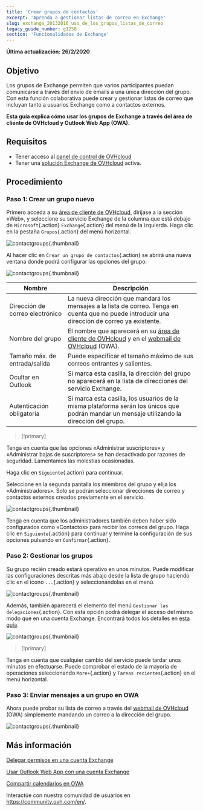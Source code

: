 ```yaml
---
title: 'Crear grupos de contactos'
excerpt: 'Aprenda a gestionar listas de correo en Exchange'
slug: exchange_20132016_uso_de_los_grupos_listas_de_correo
legacy_guide_number: g1258
section: 'Funcionalidades de Exchange'
---
```


**Última actualización: 26/2/2020**

## Objetivo

Los grupos de Exchange permiten que varios participantes puedan comunicarse a través del envío de emails a una única dirección del grupo. Con esta función colaborativa puede crear y gestionar listas de correo que incluyan tanto a usuarios Exchange como a contactos externos.

**Esta guía explica cómo usar los grupos de Exchange a través del área de cliente de OVHcloud y Outlook Web App (OWA).**


## Requisitos

- Tener acceso al [panel de control de OVHcloud](https://www.ovh.com/auth/?action=gotomanager)
- Tener una [solución Exchange de OVHcloud](https://www.ovh.es/emails/hosted-exchange/) activa.


## Procedimiento

### Paso 1: Crear un grupo nuevo

Primero acceda a su [área de cliente de OVHcloud](https://www.ovh.com/auth/?action=gotomanager), diríjase a la sección «Web», y seleccione su servicio Exchange de la columna que está debajo de `Microsoft`{.action} `Exchange`{.action} del menú de la izquierda. Haga clic en la pestaña `Grupos`{.action} del menú horizontal.

![contactgroups](images/exchange-groups-step1.png){.thumbnail}

Al hacer clic en `Crear un grupo de contactos`{.action} se abrirá una nueva ventana donde podrá configurar las opciones del grupo:

![contactgroups](images/exchange-groups-step2.png){.thumbnail}

|Nombre|Descripción|
|---|---|
|Dirección de correo electrónico|La nueva dirección que mandará los mensajes a la lista de correo. Tenga en cuenta que no puede introducir una dirección de correo ya existente.|
|Nombre del grupo|El nombre que aparecerá en su [área de cliente de OVHcloud](https://www.ovh.com/auth/?action=gotomanager) y en el [webmail de OVHcloud](https://www.ovh.es/mail/) (OWA).|
|Tamaño máx. de entrada/salida|Puede especificar el tamaño máximo de sus correos entrantes y salientes.|
|Ocultar en Outlook|Si marca esta casilla, la dirección del grupo no aparecerá en la lista de direcciones del servicio Exchange.|
|Autenticación obligatoria|Si marca esta casilla, los usuarios de la misma plataforma serán los únicos que podrán mandar un mensaje utilizando la dirección del grupo.|

> [!primary]
>
Tenga en cuenta que las opciones «Administrar suscriptores» y «Administrar bajas de suscriptores» se han desactivado por razones de seguridad. Lamentamos las molestias ocasionadas.
>

Haga clic en `Siguiente`{.action} para continuar.

Seleccione en la segunda pantalla los miembros del grupo y elija los «Administradores». Solo se podrán seleccionar direcciones de correo y contactos externos creados previamente en el servicio.

![contactgroups](images/exchange-groups-step3.png){.thumbnail}

Tenga en cuenta que los administradores también deben haber sido configurados como «Contactos» para recibir los correos del grupo.
Haga clic en `Siguiente`{.action} para continuar y termine la configuración de sus opciones pulsando en `Confirmar`{.action}.


### Paso 2: Gestionar los grupos

Su grupo recién creado estará operativo en unos minutos. Puede modificar las configuraciones descritas más abajo desde la lista de grupo haciendo clic en el icono `...`{.action} y seleccionándolas en el menú.

![contactgroups](images/exchange-groups-step4.png){.thumbnail}

Además, también aparecerá el elemento del menú `Gestionar las delegaciones`{.action}. Con esta opción podrá delegar el acceso del mismo modo que en una cuenta Exchange. Encontrará todos los detalles en [esta guía](../exchange_2013_dar_permisos_full_access_a_una_cuenta/).

![contactgroups](images/exchange-groups-step5.png){.thumbnail}

> [!primary]
>
Tenga en cuenta que cualquier cambio del servicio puede tardar unos minutos en efectuarse. Puede comprobar el estado de la mayoría de operaciones seleccionando `More+`{.action} y `Tareas recientes`{.action} en el menú horizontal.
>


### Paso 3: Enviar mensajes a un grupo en OWA

Ahora puede probar su lista de correo a través del [webmail de OVHcloud](https://www.ovh.es/mail) (OWA) simplemente mandando un correo a la dirección del grupo.

![contactgroups](images/exchange-groups-step6.png){.thumbnail}


## Más información

[Delegar permisos en una cuenta Exchange](../exchange_2013_dar_permisos_full_access_a_una_cuenta/)

[Usar Outlook Web App con una cuenta Exchange](../exchange_2016_guia_de_uso_de_outlook_web_app/)

[Compartir calendarios en OWA](../exchange_2016_compartir_un_calendario_con_el_webmail_owa/)

Interactúe con nuestra comunidad de usuarios en <https://community.ovh.com/en/>.